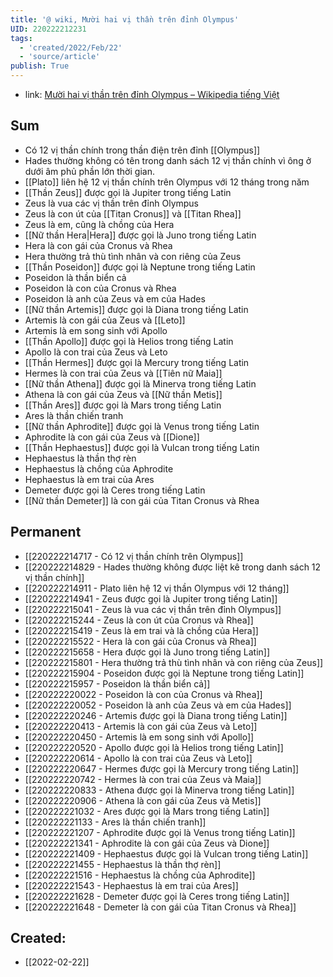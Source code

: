 ```yaml
---
title: '@ wiki, Mười hai vị thần trên đỉnh Olympus'
UID: 220222212231
tags:
  - 'created/2022/Feb/22'
  - 'source/article'
publish: True
---
```

- link: [Mười hai vị thần trên đỉnh Olympus – Wikipedia tiếng Việt](https://vi.wikipedia.org/wiki/M%C6%B0%E1%BB%9Di_hai_v%E1%BB%8B_th%E1%BA%A7n_tr%C3%AAn_%C4%91%E1%BB%89nh_Olympus)

## Sum
- Có 12 vị thần chính trong  thần điện trên đỉnh [[Olympus]]
- Hades thường không có tên trong danh sách 12 vị thần chính vì ông ở dưới âm phủ phần lớn thời gian.
- [[Plato]] liên hệ 12 vị thần chính trên Olympus với 12 tháng trong năm
- [[Thần Zeus]] được gọi là Jupiter trong tiếng Latin
- Zeus là vua các vị thần trên đỉnh Olympus
- Zeus là con út của [[Titan Cronus]] và [[Titan Rhea]]
- Zeus là em, cũng là chồng của Hera
- [[Nữ thần Hera|Hera]] được gọi là Juno trong tiếng Latin
- Hera là con gái của Cronus và Rhea
- Hera thường trả thù tình nhân và con riêng của Zeus
- [[Thần Poseidon]] được gọi là Neptune trong tiếng Latin
- Poseidon là thần biển cả
- Poseidon là con của Cronus và Rhea
- Poseidon là anh của Zeus và em của Hades
- [[Nữ thần Artemis]] được gọi là Diana trong tiếng Latin
- Artemis là con gái của Zeus và [[Leto]]
- Artemis là em song sinh với Apollo
- [[Thần Apollo]] được gọi là Helios trong tiếng Latin
- Apollo là con trai của Zeus và Leto
- [[Thần Hermes]] được gọi là Mercury trong tiếng Latin
- Hermes là con trai của Zeus và [[Tiên nữ Maia]]
- [[Nữ thần Athena]] được gọi là Minerva trong tiếng Latin
- Athena là con gái của Zeus và [[Nữ thần Metis]]
- [[Thần Ares]] được gọi là Mars trong tiếng Latin
- Ares là thần chiến tranh
- [[Nữ thần Aphrodite]] được gọi là Venus trong tiếng Latin
- Aphrodite là con gái của Zeus và [[Dione]]
- [[Thần Hephaestus]] được gọi là Vulcan trong tiếng Latin
- Hephaestus là thần thợ rèn
- Hephaestus là chồng của Aphrodite
- Hephaestus là em trai của Ares
- Demeter được gọi là Ceres trong tiếng Latin
- [[Nữ thần Demeter]] là con gái của Titan Cronus và Rhea

## Permanent
- [[220222214717 - Có 12 vị thần chính trên Olympus]]
- [[220222214829 - Hades thường không được liệt kê trong danh sách 12 vị thần chính]]
- [[220222214911 - Plato liên hệ 12 vị thần Olympus với 12 tháng]]
- [[220222214941 - Zeus được gọi là Jupiter trong tiếng Latin]]
- [[220222215041 - Zeus là vua các vị thần trên đỉnh Olympus]]
- [[220222215244 - Zeus là con út của Cronus và Rhea]]
- [[220222215419 - Zeus là em trai và là chồng của Hera]]
- [[220222215522 - Hera là con gái của Cronus và Rhea]]
- [[220222215658 - Hera được gọi là Juno trong tiếng Latin]]
- [[220222215801 - Hera thường trả thù tình nhân và con riêng của Zeus]]
- [[220222215904 - Poseidon được gọi là Neptune trong tiếng Latin]]
- [[220222215957 - Poseidon là thần biển cả]]
- [[220222220022 - Poseidon là con của Cronus và Rhea]]
- [[220222220052 - Poseidon là anh của Zeus và em của Hades]]
- [[220222220246 - Artemis được gọi là Diana trong tiếng Latin]]
- [[220222220413 - Artemis là con gái của Zeus và Leto]]
- [[220222220450 - Artemis là em song sinh với Apollo]]
- [[220222220520 - Apollo được gọi là Helios trong tiếng Latin]]
- [[220222220614 - Apollo là con trai của Zeus và Leto]]
- [[220222220647 - Hermes được gọi là Mercury trong tiếng Latin]]
- [[220222220742 - Hermes là con trai của Zeus và Maia]]
- [[220222220833 - Athena được gọi là Minerva trong tiếng Latin]]
- [[220222220906 - Athena là con gái của Zeus và Metis]]
- [[220222221032 - Ares được gọi là Mars trong tiếng Latin]]
- [[220222221133 - Ares là thần chiến tranh]]
- [[220222221207 - Aphrodite được gọi là Venus trong tiếng Latin]]
- [[220222221341 - Aphrodite là con gái của Zeus và Dione]]
- [[220222221409 - Hephaestus được gọi là Vulcan trong tiếng Latin]]
- [[220222221455 - Hephaestus là thần thợ rèn]]
- [[220222221516 - Hephaestus là chồng của Aphrodite]]
- [[220222221543 - Hephaestus là em trai của Ares]]
- [[220222221628 - Demeter được gọi là Ceres trong tiếng Latin]]
- [[220222221648 - Demeter là con gái của Titan Cronus và Rhea]]




## Created:
- [[2022-02-22]]
